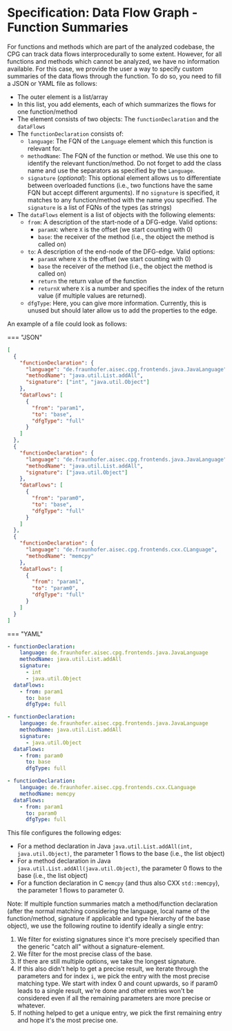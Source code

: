 # Specification: Data Flow Graph - Function Summaries

For functions and methods which are part of the analyzed codebase, the CPG can track data flows interprocedurally to some extent.
However, for all functions and methods which cannot be analyzed, we have no information available.
For this case, we provide the user a way to specify custom summaries of the data flows through the function.
To do so, you need to fill a JSON or YAML file as follows:

* The outer element is a list/array
* In this list, you add elements, each of which summarizes the flows for one function/method
* The element consists of two objects: The `functionDeclaration` and the `dataFlows`
* The `functionDeclaration` consists of:
  * `language`: The FQN of the `Language` element which this function is relevant for.
  * `methodName`: The FQN of the function or method. We use this one to identify the relevant function/method. Do not forget to add the class name and use the separators as specified by the `Language`.
  * `signature` (*optional*): This optional element allows us to differentiate between overloaded functions (i.e., two functions have the same FQN but accept different arguments). If no `signature` is specified, it matches to any function/method with the name you specified. The `signature` is a list of FQNs of the types (as strings)
* The `dataFlows` element is a list of objects with the following elements:
  * `from`: A description of the start-node of a DFG-edge. Valid options:
    * `paramX`: where `X` is the offset (we start counting with 0)
    * `base`: the receiver of the method (i.e., the object the method is called on)
  * `to`: A description of the end-node of the DFG-edge. Valid options:
    * `paramX` where `X` is the offset (we start counting with 0)
    * `base` the receiver of the method (i.e., the object the method is called on)
    * `return` the return value of the function
    * `returnX` where `X` is a number and specifies the index of the return value (if multiple values are returned).
  * `dfgType`: Here, you can give more information. Currently, this is unused but should later allow us to add the properties to the edge.

An example of a file could look as follows:

=== "JSON"

  ```json
  [
    {
      "functionDeclaration": {
        "language": "de.fraunhofer.aisec.cpg.frontends.java.JavaLanguage",
        "methodName": "java.util.List.addAll",
        "signature": ["int", "java.util.Object"]
      },
      "dataFlows": [
        {
          "from": "param1",
          "to": "base",
          "dfgType": "full"
        }
      ]
    },
    {
      "functionDeclaration": {
        "language": "de.fraunhofer.aisec.cpg.frontends.java.JavaLanguage",
        "methodName": "java.util.List.addAll",
        "signature": ["java.util.Object"]
      },
      "dataFlows": [
        {
          "from": "param0",
          "to": "base",
          "dfgType": "full"
        }
      ]
    },
    {
      "functionDeclaration": {
        "language": "de.fraunhofer.aisec.cpg.frontends.cxx.CLanguage",
        "methodName": "memcpy"
      },
      "dataFlows": [
        {
          "from": "param1",
          "to": "param0",
          "dfgType": "full"
        }
      ]
    }
  ]
  ```

=== "YAML"

  ```yml
  - functionDeclaration:
      language: de.fraunhofer.aisec.cpg.frontends.java.JavaLanguage
      methodName: java.util.List.addAll
      signature:
        - int
        - java.util.Object
    dataFlows:
      - from: param1
        to: base
        dfgType: full
  
  - functionDeclaration:
      language: de.fraunhofer.aisec.cpg.frontends.java.JavaLanguage
      methodName: java.util.List.addAll
      signature:
        - java.util.Object
    dataFlows:
      - from: param0
        to: base
        dfgType: full

  - functionDeclaration:
      language: de.fraunhofer.aisec.cpg.frontends.cxx.CLanguage
      methodName: memcpy
    dataFlows:
      - from: param1
        to: param0
        dfgType: full
  ```

This file configures the following edges:

* For a method declaration in Java `java.util.List.addAll(int, java.util.Object)`, the parameter 1 flows to the base (i.e., the list object)
* For a method declaration in Java `java.util.List.addAll(java.util.Object)`, the parameter 0 flows to the base (i.e., the list object)
* For a function declaration in C `memcpy` (and thus also CXX `std::memcpy`), the parameter 1 flows to parameter 0.


Note: If multiple function summaries match a method/function declaration (after the normal matching considering the language, local name of the function/method, signature if applicable and type hierarchy of the base object), we use the following routine to identify ideally a single entry:

1. We filter for existing signatures since it's more precisely specified than the generic "catch all" without a signature-element.
2. We filter for the most precise class of the base.
3. If there are still multiple options, we take the longest signature.
4. If this also didn't help to get a precise result, we iterate through the parameters and for index `i`, we pick the entry with the most precise matching type. We start with index 0 and count upwards, so if param0 leads to a single result, we're done and other entries won't be considered even if all the remaining parameters are more precise or whatever.
5. If nothing helped to get a unique entry, we pick the first remaining entry and hope it's the most precise one.